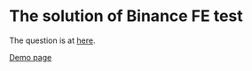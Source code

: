 # The solution of Binance FE test

The question is at [here](https://github.com/orangeflame/binance-fe-test/tree/master/kline).

[Demo page](https://xiawpohr.github.io/kline-chart-canvas/)